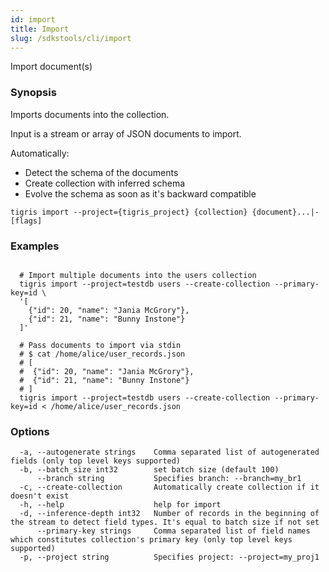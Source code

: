 ```yaml
---
id: import
title: Import
slug: /sdkstools/cli/import
---
```


Import document(s)

### Synopsis

Imports documents into the collection.

Input is a stream or array of JSON documents to import.

Automatically:

- Detect the schema of the documents
- Create collection with inferred schema
- Evolve the schema as soon as it's backward compatible

```shell
tigris import --project={tigris_project} {collection} {document}...|- [flags]
```

### Examples

```shell

  # Import multiple documents into the users collection
  tigris import --project=testdb users --create-collection --primary-key=id \
  '[
    {"id": 20, "name": "Jania McGrory"},
    {"id": 21, "name": "Bunny Instone"}
  ]'

  # Pass documents to import via stdin
  # $ cat /home/alice/user_records.json
  # [
  #  {"id": 20, "name": "Jania McGrory"},
  #  {"id": 21, "name": "Bunny Instone"}
  # ]
  tigris import --project=testdb users --create-collection --primary-key=id < /home/alice/user_records.json

```

### Options

```
  -a, --autogenerate strings    Comma separated list of autogenerated fields (only top level keys supported)
  -b, --batch_size int32        set batch size (default 100)
      --branch string           Specifies branch: --branch=my_br1
  -c, --create-collection       Automatically create collection if it doesn't exist
  -h, --help                    help for import
  -d, --inference-depth int32   Number of records in the beginning of the stream to detect field types. It's equal to batch size if not set
      --primary-key strings     Comma separated list of field names which constitutes collection's primary key (only top level keys supported)
  -p, --project string          Specifies project: --project=my_proj1
```
